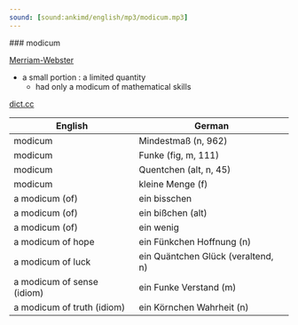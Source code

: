 ```yaml
---
sound: [sound:ankimd/english/mp3/modicum.mp3]
---
```


\### modicum

[Merriam-Webster](https://www.merriam-webster.com/dictionary/modicum)

- a small portion : a limited quantity
    - had only a modicum of mathematical skills

[dict.cc](https://www.dict.cc/modicum)

| English        | German       |
| -------------- | ------------ |
| modicum | Mindestmaß (n, 962) |
| modicum | Funke (fig, m, 111) |
| modicum | Quentchen (alt, n, 45) |
| modicum | kleine Menge (f) |
| a modicum (of) | ein bisschen |
| a modicum (of) | ein bißchen (alt) |
| a modicum (of) | ein wenig |
| a modicum of hope | ein Fünkchen Hoffnung (n) |
| a modicum of luck | ein Quäntchen Glück (veraltend, n) |
| a modicum of sense (idiom) | ein Funke Verstand (m) |
| a modicum of truth (idiom) | ein Körnchen Wahrheit (n) |
